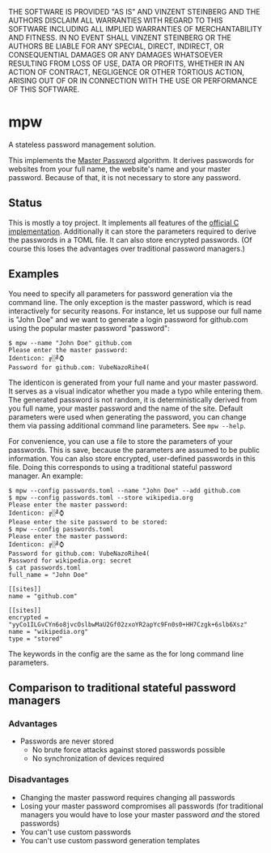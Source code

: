 THE SOFTWARE IS PROVIDED "AS IS" AND VINZENT STEINBERG AND THE AUTHORS DISCLAIM
ALL WARRANTIES WITH REGARD TO THIS SOFTWARE INCLUDING ALL IMPLIED WARRANTIES OF
MERCHANTABILITY AND FITNESS. IN NO EVENT SHALL VINZENT STEINBERG OR THE AUTHORS
BE LIABLE FOR ANY SPECIAL, DIRECT, INDIRECT, OR CONSEQUENTIAL DAMAGES OR ANY
DAMAGES WHATSOEVER RESULTING FROM LOSS OF USE, DATA OR PROFITS, WHETHER IN AN
ACTION OF CONTRACT, NEGLIGENCE OR OTHER TORTIOUS ACTION, ARISING OUT OF OR IN
CONNECTION WITH THE USE OR PERFORMANCE OF THIS SOFTWARE.


# mpw

A stateless password management solution.

This implements the [Master Password](https://ssl.masterpasswordapp.com/algorithm.html)
algorithm. It derives passwords for websites from your full name, the website's
name and your master password. Because of that, it is not necessary to store
any password.

## Status

This is mostly a toy project. It implements all features of the
[official C implementation](https://github.com/Lyndir/MasterPassword).
Additionally it can store the parameters required to derive the passwords in a
TOML file. It can also store encrypted passwords. (Of course this loses the
advantages over traditional password managers.)

## Examples

You need to specify all parameters for password generation via the command
line. The only exception is the master password, which is read interactively for
security reasons. For instance, let us suppose our full name is "John Doe" and
we want to generate a login password for github.com using the popular master
password "password":

    $ mpw --name "John Doe" github.com
    Please enter the master password:
    Identicon: ╔░╝⌚
    Password for github.com: VubeNazoRihe4(

The identicon is generated from your full name and your master password. It
serves as a visual indicator whether you made a typo while entering them. The
generated password is not random, it is deterministically derived from you full
name, your master password and the name of the site. Default parameters were
used when generating the password, you can change them via passing additional
command line parameters. See `mpw --help`.

For convenience, you can use a file to store the parameters of your passwords.
This is save, because the parameters are assumed to be public information. You
can also store encrypted, user-defined passwords in this file. Doing this
corresponds to using a traditional stateful password manager. An example:

    $ mpw --config passwords.toml --name "John Doe" --add github.com
    $ mpw --config passwords.toml --store wikipedia.org
    Please enter the master password:
    Identicon: ╔░╝⌚
    Please enter the site password to be stored:
    $ mpw --config passwords.toml
    Please enter the master password:
    Identicon: ╔░╝⌚
    Password for github.com: VubeNazoRihe4(
    Password for wikipedia.org: secret
    $ cat passwords.toml
    full_name = "John Doe"

    [[sites]]
    name = "github.com"

    [[sites]]
    encrypted = "yyCo1ILGvCYn6o8jvcOslbwMaU2Gf02zxoYR2apYc9Fn0s0+HH7Czgk+6slb6Xsz"
    name = "wikipedia.org"
    type = "stored"

The keywords in the config are the same as the for long command line parameters.

## Comparison to traditional stateful password managers

### Advantages

* Passwords are never stored
    * No brute force attacks against stored passwords possible
    * No synchronization of devices required

### Disadvantages

* Changing the master password requires changing all passwords
* Losing your master password compromises all passwords
  (for traditional managers you would have to lose your master password *and*
  the stored passwords)
* You can't use custom passwords
* You can't use custom password generation templates
